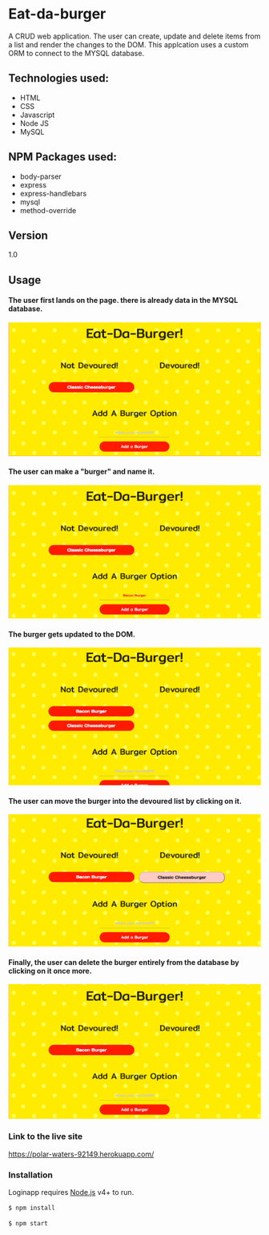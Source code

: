 # Eat-da-burger

A CRUD web application. The user can create, update and delete items from a list and render the changes to the DOM. This applcation uses a custom ORM to connect to the MYSQL database. 


## Technologies used:

- HTML
- CSS
- Javascript
- Node JS
- MySQL


## NPM Packages used:

- body-parser
- express
- express-handlebars
- mysql
- method-override


## Version

1.0


## Usage

#### The user first lands on the page. there is already data in the MYSQL database. 

![alt text](screenshots/1.png "first")

#### The user can make a "burger" and name it.

![alt text](screenshots/2.png "make burger")

#### The burger gets updated to the DOM.

![alt text](screenshots/3.png "update burger")

#### The user can move the burger into the devoured list by clicking on it. 

![alt text](screenshots/4.png "devour burger")

#### Finally, the user can delete the burger entirely from the database by clicking on it once more.  

![alt text](screenshots/5.png "delete burger")


### Link to the live site

https://polar-waters-92149.herokuapp.com/


### Installation

Loginapp requires [Node.js](https://nodejs.org/) v4+ to run.


```sh
$ npm install
```

```sh
$ npm start
```
